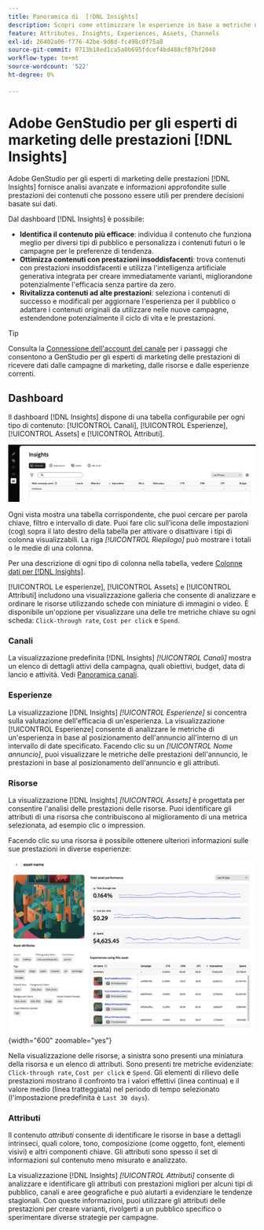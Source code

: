 ```yaml
---
title: Panoramica di  [!DNL Insights]
description: Scopri come ottimizzare le esperienze in base a metriche delle prestazioni dei contenuti in tempo reale.
feature: Attributes, Insights, Experiences, Assets, Channels
exl-id: 26402a06-f776-42be-9d8d-fc498c0f75a8
source-git-commit: 0713b18ed1ca5a0b695fdcef4bd488cf87bf2040
workflow-type: tm+mt
source-wordcount: '522'
ht-degree: 0%

---
```


# Adobe GenStudio per gli esperti di marketing delle prestazioni [!DNL Insights]

Adobe GenStudio per gli esperti di marketing delle prestazioni [!DNL Insights] fornisce analisi avanzate e informazioni approfondite sulle prestazioni dei contenuti che possono essere utili per prendere decisioni basate sui dati.

Dal dashboard [!DNL Insights] è possibile:

- **Identifica il contenuto più efficace**: individua il contenuto che funziona meglio per diversi tipi di pubblico e personalizza i contenuti futuri o le campagne per le preferenze di tendenza.
- **Ottimizza contenuti con prestazioni insoddisfacenti**: trova contenuti con prestazioni insoddisfacenti e utilizza l&#39;intelligenza artificiale generativa integrata per creare immediatamente varianti, migliorandone potenzialmente l&#39;efficacia senza partire da zero.
- **Rivitalizza contenuti ad alte prestazioni**: seleziona i contenuti di successo e modificali per aggiornare l&#39;esperienza per il pubblico o adattare i contenuti originali da utilizzare nelle nuove campagne, estendendone potenzialmente il ciclo di vita e le prestazioni.

>[!TIP]
>
>Consulta la [Connessione dell&#39;account del canale](connect-channel.md) per i passaggi che consentono a GenStudio per gli esperti di marketing delle prestazioni di ricevere dati dalle campagne di marketing, dalle risorse e dalle esperienze correnti.

## Dashboard

Il dashboard [!DNL Insights] dispone di una tabella configurabile per ogni tipo di contenuto: [!UICONTROL Canali], [!UICONTROL Esperienze], [!UICONTROL Assets] e [!UICONTROL Attributi].

![[!DNL Insights] dashboard](/help/assets/insights-dashboard.png)

Ogni vista mostra una tabella corrispondente, che puoi cercare per parola chiave, filtro e intervallo di date. Puoi fare clic sull’icona delle impostazioni (cog) sopra il lato destro della tabella per attivare o disattivare i tipi di colonna visualizzabili. La riga _[!UICONTROL Riepilogo]_ può mostrare i totali o le medie di una colonna.

Per una descrizione di ogni tipo di colonna nella tabella, vedere [Colonne dati per [!DNL Insights]](data-columns.md).

[!UICONTROL Le esperienze], [!UICONTROL Assets] e [!UICONTROL Attributi] includono una visualizzazione galleria che consente di analizzare e ordinare le risorse utilizzando schede con miniature di immagini o video. È disponibile un&#39;opzione per visualizzare una delle tre metriche chiave su ogni scheda: `Click-through rate`, `Cost per click` e `Spend`.

### Canali

La visualizzazione predefinita [!DNL Insights] _[!UICONTROL Canali]_ mostra un elenco di dettagli attivi della campagna, quali obiettivi, budget, data di lancio e attività. Vedi [Panoramica canali](channels.md).

### Esperienze

La visualizzazione [!DNL Insights] _[!UICONTROL Esperienze]_ si concentra sulla valutazione dell&#39;efficacia di un&#39;esperienza. La visualizzazione [!UICONTROL Esperienze] consente di analizzare le metriche di un&#39;esperienza in base al posizionamento dell&#39;annuncio all&#39;interno di un intervallo di date specificato. Facendo clic su un _[!UICONTROL Nome annuncio]_, puoi visualizzare le metriche delle prestazioni dell&#39;annuncio, le prestazioni in base al posizionamento dell&#39;annuncio e gli attributi.

### Risorse

La visualizzazione [!DNL Insights] _[!UICONTROL Assets]_ è progettata per consentire l&#39;analisi delle prestazioni delle risorse. Puoi identificare gli attributi di una risorsa che contribuiscono al miglioramento di una metrica selezionata, ad esempio clic o impression.

Facendo clic su una risorsa è possibile ottenere ulteriori informazioni sulle sue prestazioni in diverse esperienze:

![Visualizzazione risorse](/help/assets/insights-asset-view.png){width="600" zoomable="yes"}

Nella visualizzazione delle risorse, a sinistra sono presenti una miniatura della risorsa e un elenco di attributi. Sono presenti tre metriche evidenziate: `Click-through rate`, `Cost per click` e `Spend`. Gli elementi di rilievo delle prestazioni mostrano il confronto tra i valori effettivi (linea continua) e il valore medio (linea tratteggiata) nel periodo di tempo selezionato (l&#39;impostazione predefinita è `Last 30 days`).

### Attributi

Il contenuto _attributi_ consente di identificare le risorse in base a dettagli intrinseci, quali colore, tono, composizione (come oggetto, font, elementi visivi) e altri componenti chiave. Gli attributi sono spesso il set di informazioni sul contenuto meno misurato e analizzato.

La visualizzazione [!DNL Insights] _[!UICONTROL Attributi]_ consente di analizzare e identificare gli attributi con prestazioni migliori per alcuni tipi di pubblico, canali e aree geografiche e può aiutarti a evidenziare le tendenze stagionali. Con queste informazioni, puoi utilizzare gli attributi delle prestazioni per creare varianti, rivolgerti a un pubblico specifico o sperimentare diverse strategie per campagne.

